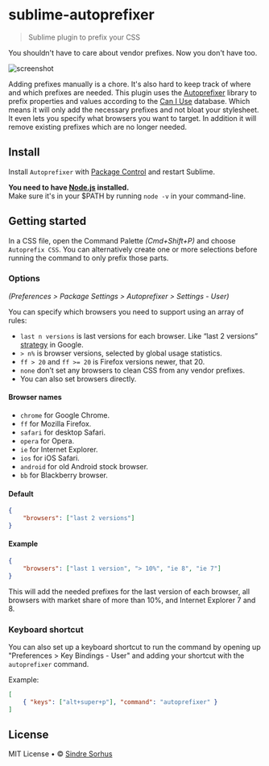 # sublime-autoprefixer

> Sublime plugin to prefix your CSS

You shouldn't have to care about vendor prefixes. Now you don't have too.

![screenshot](screenshot.gif)

Adding prefixes manually is a chore. It's also hard to keep track of where and which prefixes are needed. This plugin uses the [Autoprefixer](https://github.com/ai/autoprefixer) library to prefix properties and values according to the [Can I Use](http://caniuse.com/) database. Which means it will only add the necessary prefixes and not bloat your stylesheet. It even lets you specify what browsers you want to target. In addition it will remove existing prefixes which are no longer needed.


## Install

Install `Autoprefixer` with [Package Control](https://sublime.wbond.net) and restart Sublime.

**You need to have [Node.js](http://nodejs.org) installed.**  
Make sure it's in your $PATH by running `node -v` in your command-line.


## Getting started

In a CSS file, open the Command Palette *(Cmd+Shift+P)* and choose `Autoprefix CSS`. You can alternatively create one or more selections before running the command to only prefix those parts.


### Options

*(Preferences > Package Settings > Autoprefixer > Settings - User)*

You can specify which browsers you need to support using an array of rules:

- `last n versions` is last versions for each browser. Like “last 2 versions” [strategy](http://support.google.com/a/bin/answer.py?answer=33864) in Google.
- `> n%` is browser versions, selected by global usage statistics.
- `ff > 20` and `ff >= 20` is Firefox versions newer, that 20.
- `none` don’t set any browsers to clean CSS from any vendor prefixes.
- You can also set browsers directly.


#### Browser names

- `chrome` for Google Chrome.
- `ff` for Mozilla Firefox.
- `safari` for desktop Safari.
- `opera` for Opera.
- `ie` for Internet Explorer.
- `ios` for iOS Safari.
- `android` for old Android stock browser.
- `bb` for Blackberry browser.


#### Default

```json
{
	"browsers": ["last 2 versions"]
}
```


#### Example

```json
{
	"browsers": ["last 1 version", "> 10%", "ie 8", "ie 7"]
}
```

This will add the needed prefixes for the last version of each browser, all browsers with market share of more than 10%, and Internet Explorer 7 and 8.


### Keyboard shortcut

You can also set up a keyboard shortcut to run the command by opening up "Preferences > Key Bindings - User" and adding your shortcut with the `autoprefixer` command.

Example:

```json
[
	{ "keys": ["alt+super+p"], "command": "autoprefixer" }
]
```


## License

MIT License • © [Sindre Sorhus](http://sindresorhus.com)
